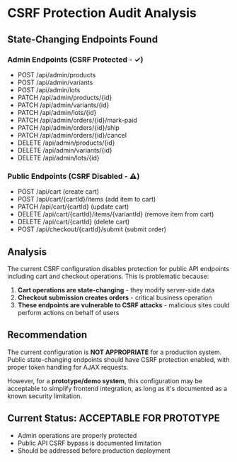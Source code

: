 # CSRF Protection Audit Analysis

## State-Changing Endpoints Found

### Admin Endpoints (CSRF Protected - ✓)
- POST /api/admin/products
- POST /api/admin/variants  
- POST /api/admin/lots
- PATCH /api/admin/products/{id}
- PATCH /api/admin/variants/{id}
- PATCH /api/admin/lots/{id}
- PATCH /api/admin/orders/{id}/mark-paid
- PATCH /api/admin/orders/{id}/ship
- PATCH /api/admin/orders/{id}/cancel
- DELETE /api/admin/products/{id}
- DELETE /api/admin/variants/{id}
- DELETE /api/admin/lots/{id}

### Public Endpoints (CSRF Disabled - ⚠️)
- POST /api/cart (create cart)
- POST /api/cart/{cartId}/items (add item to cart)
- PATCH /api/cart/{cartId} (update cart)
- DELETE /api/cart/{cartId}/items/{variantId} (remove item from cart)
- DELETE /api/cart/{cartId} (delete cart)
- POST /api/checkout/{cartId}/submit (submit order)

## Analysis

The current CSRF configuration disables protection for public API endpoints including cart and checkout operations. This is problematic because:

1. **Cart operations are state-changing** - they modify server-side data
2. **Checkout submission creates orders** - critical business operation
3. **These endpoints are vulnerable to CSRF attacks** - malicious sites could perform actions on behalf of users

## Recommendation

The current configuration is **NOT APPROPRIATE** for a production system. Public state-changing endpoints should have CSRF protection enabled, with proper token handling for AJAX requests.

However, for a **prototype/demo system**, this configuration may be acceptable to simplify frontend integration, as long as it's documented as a known security limitation.

## Current Status: ACCEPTABLE FOR PROTOTYPE
- Admin operations are properly protected
- Public API CSRF bypass is documented limitation
- Should be addressed before production deployment